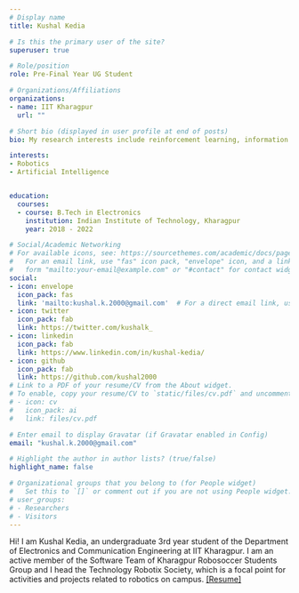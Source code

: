 ```yaml
---
# Display name
title: Kushal Kedia

# Is this the primary user of the site?
superuser: true

# Role/position
role: Pre-Final Year UG Student

# Organizations/Affiliations
organizations:
- name: IIT Kharagpur
  url: ""

# Short bio (displayed in user profile at end of posts)
bio: My research interests include reinforcement learning, information retrieval and robotics.

interests:
- Robotics 
- Artificial Intelligence


education:
  courses:
  - course: B.Tech in Electronics 
    institution: Indian Institute of Technology, Kharagpur
    year: 2018 - 2022

# Social/Academic Networking
# For available icons, see: https://sourcethemes.com/academic/docs/page-builder/#icons
#   For an email link, use "fas" icon pack, "envelope" icon, and a link in the
#   form "mailto:your-email@example.com" or "#contact" for contact widget.
social:
- icon: envelope
  icon_pack: fas
  link: 'mailto:kushal.k.2000@gmail.com'  # For a direct email link, use "mailto:test@example.org".
- icon: twitter
  icon_pack: fab
  link: https://twitter.com/kushalk_
- icon: linkedin
  icon_pack: fab
  link: https://www.linkedin.com/in/kushal-kedia/
- icon: github
  icon_pack: fab
  link: https://github.com/kushal2000
# Link to a PDF of your resume/CV from the About widget.
# To enable, copy your resume/CV to `static/files/cv.pdf` and uncomment the lines below.
# - icon: cv
#   icon_pack: ai
#   link: files/cv.pdf

# Enter email to display Gravatar (if Gravatar enabled in Config)
email: "kushal.k.2000@gmail.com"

# Highlight the author in author lists? (true/false)
highlight_name: false

# Organizational groups that you belong to (for People widget)
#   Set this to `[]` or comment out if you are not using People widget.
# user_groups:
# - Researchers
# - Visitors
---
```


Hi! I am Kushal Kedia, an undergraduate 3rd year student of the Department of Electronics and Communication Engineering at IIT Kharagpur. I am an active member of the Software Team of Kharagpur Robosoccer Students Group and I head the Technology Robotix Society, which is a focal point for activities and projects related to robotics on campus. [[Resume]](files/cv.pdf)